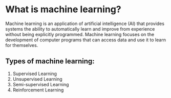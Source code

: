# What is machine learning?

Machine learning is an application of artificial intelligence (AI) that provides systems the ability to automatically learn and improve from experience without being explicitly programmed. Machine learning focuses on the development of computer programs that can access data and use it to learn for themselves.

## Types of machine learning:

1. Supervised Learning
2. Unsupervised Learning
3. Semi-supervised Learning
4. Reinforcement Learning
